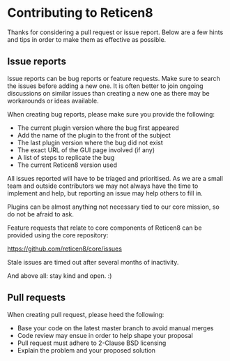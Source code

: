 Contributing to Reticen8
========================

Thanks for considering a pull request or issue report.  Below are a
few hints and tips in order to make them as effective as possible.

Issue reports
-------------

Issue reports can be bug reports or feature requests.  Make sure to
search the issues before adding a new one.  It is often better to
join ongoing discussions on similar issues than creating a new one
as there may be workarounds or ideas available.

When creating bug reports, please make sure you provide the following:

* The current plugin version where the bug first appeared
* Add the name of the plugin to the front of the subject
* The last plugin version where the bug did not exist
* The exact URL of the GUI page involved (if any)
* A list of steps to replicate the bug
* The current Reticen8 version used

All issues reported will have to be triaged and prioritised.  As we
are a small team and outside contributors we may not always have the
time to implement and help, but reporting an issue may help others
to fill in.

Plugins can be almost anything not necessary tied to our core mission,
so do not be afraid to ask.

Feature requests that relate to core components of Reticen8 can be provided
using the core repository:

https://github.com/reticen8/core/issues

Stale issues are timed out after several months of inactivity.

And above all: stay kind and open.  :)

Pull requests
-------------

When creating pull request, please heed the following:

* Base your code on the latest master branch to avoid manual merges
* Code review may ensue in order to help shape your proposal
* Pull request must adhere to 2-Clause BSD licensing
* Explain the problem and your proposed solution
